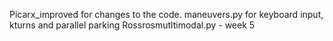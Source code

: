 Picarx_improved for changes to the code.
maneuvers.py for keyboard input, kturns and parallel parking
Rossrosmutltimodal.py - week 5
